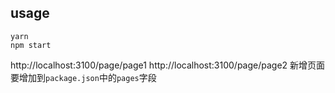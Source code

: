 ## usage
```
yarn 
npm start
```
http://localhost:3100/page/page1
http://localhost:3100/page/page2
新增页面要增加到`package.json`中的`pages`字段